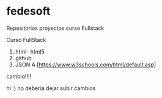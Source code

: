 # fedesoft
Repositorios proyectos curso Fullstack

Curso FullStack
1. html- html5
2. github
3. JSON
A [https://www.w3schools.com/html/default.asp]

cambio!!!!

hi :) 
no debería dejar subir cambios